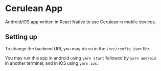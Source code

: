 # Cerulean App
Android/iOS app written in React Native to use Cerulean in mobile devices.

## Setting up
To change the backend URI, you may do so in the `/src/config.json` file.

You may run this app in android using `yarn start` followed by `yarn android` in another terminal, and in iOS using `yarn ios`.
